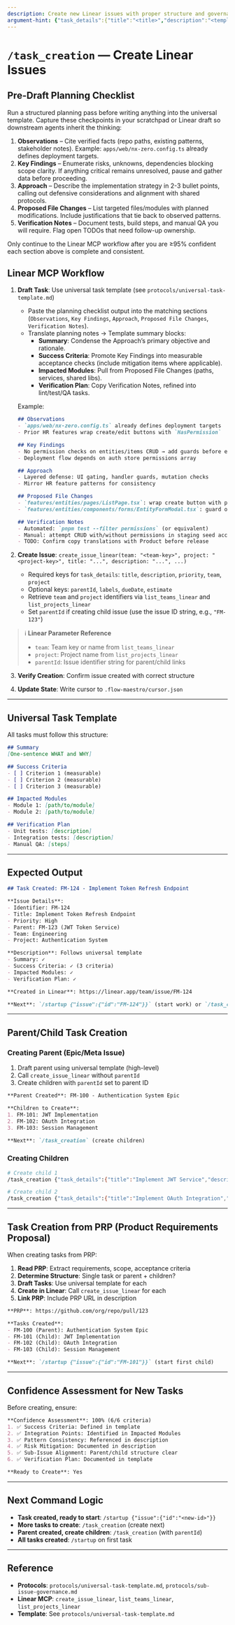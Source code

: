 ```yaml
---
description: Create new Linear issues with proper structure and governance
argument-hint: {"task_details":{"title":"<title>","description":"<template>","priority":"High","team":"<team-key>","project":"<project-name>","parentId":"<optional-parent>"}}
---
```


# `/task_creation` — Create Linear Issues

## Pre-Draft Planning Checklist

Run a structured planning pass before writing anything into the universal template. Capture these checkpoints in your scratchpad or Linear draft so downstream agents inherit the thinking:

1. **Observations** – Cite verified facts (repo paths, existing patterns, stakeholder notes). Example: `apps/web/nx-zero.config.ts` already defines deployment targets.
2. **Key Findings** – Enumerate risks, unknowns, dependencies blocking scope clarity. If anything critical remains unresolved, pause and gather data before proceeding.
3. **Approach** – Describe the implementation strategy in 2-3 bullet points, calling out defensive considerations and alignment with shared protocols.
4. **Proposed File Changes** – List targeted files/modules with planned modifications. Include justifications that tie back to observed patterns.
5. **Verification Notes** – Document tests, build steps, and manual QA you will require. Flag open TODOs that need follow-up ownership.

Only continue to the Linear MCP workflow after you are ≥95% confident each section above is complete and consistent.

## Linear MCP Workflow

1. **Draft Task**: Use universal task template (see `protocols/universal-task-template.md`)
   - Paste the planning checklist output into the matching sections (`Observations`, `Key Findings`, `Approach`, `Proposed File Changes`, `Verification Notes`).
   - Translate planning notes → Template summary blocks:
     - **Summary**: Condense the Approach’s primary objective and rationale.
     - **Success Criteria**: Promote Key Findings into measurable acceptance checks (include mitigation items where applicable).
     - **Impacted Modules**: Pull from Proposed File Changes (paths, services, shared libs).
     - **Verification Plan**: Copy Verification Notes, refined into lint/test/QA tasks.

   Example:

   ```markdown
   ## Observations
   - `apps/web/nx-zero.config.ts` already defines deployment targets
   - Prior HR features wrap create/edit buttons with `HasPermission`

   ## Key Findings
   - No permission checks on entities/items CRUD → add guards before exposing buttons
   - Deployment flow depends on auth store permissions array

   ## Approach
   - Layered defense: UI gating, handler guards, mutation checks
   - Mirror HR feature patterns for consistency

   ## Proposed File Changes
   - `features/entities/pages/ListPage.tsx`: wrap create button with permission check
   - `features/entities/components/forms/EntityFormModal.tsx`: guard onCreate/onUpdate

   ## Verification Notes
   - Automated: `pnpm test --filter permissions` (or equivalent)
   - Manual: attempt CRUD with/without permissions in staging seed account
   - TODO: Confirm copy translations with Product before release
   ```

2. **Create Issue**: `create_issue_linear(team: "<team-key>", project: "<project-key>", title: "...", description: "...", ...)`
   - Required keys for `task_details`: `title`, `description`, `priority`, `team`, `project`
   - Optional keys: `parentId`, `labels`, `dueDate`, `estimate`
   - Retrieve `team` and `project` identifiers via `list_teams_linear` and `list_projects_linear`
   - Set `parentId` if creating child issue (use the issue ID string, e.g., `"FM-123"`)

> ℹ️ **Linear Parameter Reference**
> - `team`: Team key or name from `list_teams_linear`
> - `project`: Project name from `list_projects_linear`
> - `parentId`: Issue identifier string for parent/child links

3. **Verify Creation**: Confirm issue created with correct structure

4. **Update State**: Write cursor to `.flow-maestro/cursor.json`

---

## Universal Task Template

All tasks must follow this structure:

```markdown
## Summary
[One-sentence WHAT and WHY]

## Success Criteria
- [ ] Criterion 1 (measurable)
- [ ] Criterion 2 (measurable)
- [ ] Criterion 3 (measurable)

## Impacted Modules
- Module 1: [path/to/module]
- Module 2: [path/to/module]

## Verification Plan
- Unit tests: [description]
- Integration tests: [description]
- Manual QA: [steps]
```

---

## Expected Output

```markdown
## Task Created: FM-124 - Implement Token Refresh Endpoint

**Issue Details**:
- Identifier: FM-124
- Title: Implement Token Refresh Endpoint
- Priority: High
- Parent: FM-123 (JWT Token Service)
- Team: Engineering
- Project: Authentication System

**Description**: Follows universal template
- Summary: ✓
- Success Criteria: ✓ (3 criteria)
- Impacted Modules: ✓
- Verification Plan: ✓

**Created in Linear**: https://linear.app/team/issue/FM-124

**Next**: `/startup {"issue":{"id":"FM-124"}}` (start work) or `/task_creation` (create more)
```

---

## Parent/Child Task Creation

### Creating Parent (Epic/Meta Issue)

1. Draft parent using universal template (high-level)
2. Call `create_issue_linear` without `parentId`
3. Create children with `parentId` set to parent ID

```markdown
**Parent Created**: FM-100 - Authentication System Epic

**Children to Create**:
1. FM-101: JWT Implementation
2. FM-102: OAuth Integration
3. FM-103: Session Management

**Next**: `/task_creation` (create children)
```

### Creating Children

```bash
# Create child 1
/task_creation {"task_details":{"title":"Implement JWT Service","description":"[Template]","priority":"High","parentId":"FM-100","team":"Engineering","project":"Authentication System"}}

# Create child 2
/task_creation {"task_details":{"title":"Implement OAuth Integration","description":"[Template]","priority":"High","parentId":"FM-100","team":"Engineering","project":"Authentication System"}}
```

---

## Task Creation from PRP (Product Requirements Proposal)

When creating tasks from PRP:

1. **Read PRP**: Extract requirements, scope, acceptance criteria
2. **Determine Structure**: Single task or parent + children?
3. **Draft Tasks**: Use universal template for each
4. **Create in Linear**: Call `create_issue_linear` for each
5. **Link PRP**: Include PRP URL in description

```markdown
**PRP**: https://github.com/org/repo/pull/123

**Tasks Created**:
- FM-100 (Parent): Authentication System Epic
- FM-101 (Child): JWT Implementation
- FM-102 (Child): OAuth Integration
- FM-103 (Child): Session Management

**Next**: `/startup {"issue":{"id":"FM-101"}}` (start first child)
```

---

## Confidence Assessment for New Tasks

Before creating, ensure:

```markdown
**Confidence Assessment**: 100% (6/6 criteria)
1. ✅ Success Criteria: Defined in template
2. ✅ Integration Points: Identified in Impacted Modules
3. ✅ Pattern Consistency: Referenced in description
4. ✅ Risk Mitigation: Documented in description
5. ✅ Sub-Issue Alignment: Parent/child structure clear
6. ✅ Verification Plan: Documented in template

**Ready to Create**: Yes
```

---

## Next Command Logic

- **Task created, ready to start**: `/startup {"issue":{"id":"<new-id>"}}`
- **More tasks to create**: `/task_creation` (create next)
- **Parent created, create children**: `/task_creation` (with `parentId`)
- **All tasks created**: `/startup` on first task

---

## Reference

- **Protocols**: `protocols/universal-task-template.md`, `protocols/sub-issue-governance.md`
- **Linear MCP**: `create_issue_linear`, `list_teams_linear`, `list_projects_linear`
- **Template**: See `protocols/universal-task-template.md`
